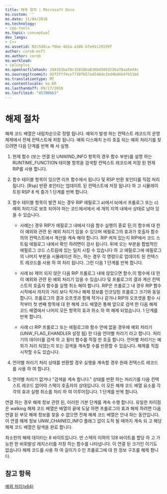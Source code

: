 ```yaml
---
title: 해제 절차 | Microsoft Docs
ms.custom: ''
ms.date: 11/04/2016
ms.technology:
- cpp-tools
ms.topic: conceptual
dev_langs:
- C++
ms.assetid: 82c5d0ca-70be-4d1a-a306-bfe01c29159f
author: corob-msft
ms.author: corob
ms.workload:
- cplusplus
ms.openlocfilehash: 294353baf8c15818ba836bd3093226a78aa6e44c
ms.sourcegitcommit: 92f2fff4ce77387b57a4546de1bd4bd464fb51b6
ms.translationtype: MT
ms.contentlocale: ko-KR
ms.lasthandoff: 09/17/2018
ms.locfileid: "45700663"
---
```

# <a name="unwind-procedure"></a>해제 절차

해제 코드 배열은 내림차순으로 정렬 됩니다. 예외가 발생 하는 컨텍스트 레코드의 운영 체제에서 전체 컨텍스트에 저장 됩니다. 예외 디스패치 논리 호출 되는 예외 처리기를 찾으려면 다음 단계를 반복 해 서 실행.

1. 현재 함수 (또는 연결 된 UNWIND_INFO 항목의 경우 함수 부분)를 설명 하는 RUNTIME_FUNCTION 테이블 항목을 검색할 컨텍스트 레코드에 저장 된 현재 RIP를 사용 합니다.

1. 함수 테이블 항목이 있으면 리프 함수에서 됩니다 및 RSP 반환 포인터를 직접 처리 됩니다. [Rsp] 반환 포인터는 업데이트 된 컨텍스트에 저장 됩니다 하 고 시뮬레이트된 RSP 8 씩 증가 1 단계를 반복 합니다.

1. 함수 테이블 항목이 발견 되는 경우 RIP 에필로그 a)에서 b)에서 프롤로그 또는 c) 예외 처리기로 보호 되어야 하는 코드에서에서 세 개의 지역 내에서 상태로 남아 있을 수 있습니다.

   - 사례는) 경우 RIP가 에필로그 내에서 다음 함수 실행이 종료 된,이 함수에 대 한이 예외와 관련 된 예외 처리기 있을 수 있으며 에필로그의 효과가 호출자 함수의의 컨텍스트에서 계산을 계속 해야 합니다. RIP 켜져 있는지 RIP에서 코드 스트림 에필로그 내에서 확인 하려면이 검사 됩니다. 뒤에 오는 부분을 합법적인 에필로그 코드 스트림에 있는 일치 시킬 수 있습니다 하 고 에필로그에 에필로그의 나머지 부분을 시뮬레이션 하는, 하는 경우 각 명령으로 업데이트 된 컨텍스트 레코드를 사용 하 여 처리 됩니다. 그런 다음 1 단계를 반복 합니다.

   - 사례 b) 제어 되지 않은 다음 RIP 프롤로그 내에 않았으면 함수,이 함수에 대 한이 예외와 관련 된 예외 처리기 있을 수 있습니다 및 프롤로그의 결과 계산 컨텍스트의 호출자 함수를 실행 취소 해야 합니다. RIP은 프롤로그 내 경우 RIP 함수 시작에서 까지의 거리 보다 작거나 해제 정보를 인코딩된 프롤로그 크기와 동일 합니다. 프롤로그의 결과 오프셋과 함께 작거나 같거나 RIP의 오프셋을 함수 시작부터 첫 번째 항목에 대 한 해제 코드 배열은 통해 앞으로 검색 한 다음 해제 코드 배열에서 나머지 모든 항목의 효과 취소 하 여 해제 되었습니다. 1 단계를 반복 합니다.

   - 사례 c) RIP 프롤로그 또는 에필로그와 함수 안에 없을 경우에 예외 처리기 (UNW_FLAG_EHANDLER 설정 됨) 한 다음 언어별 처리기 라고 합니다. 처리기의 데이터를 검색 하 고 필터 함수를 적절 한 호출 합니다. 언어별 처리기는 예외가 처리 되었는지 또는 검색을 계속할 수를 반환할 수 있습니다. 해제를 직접 시작할 수도 있습니다.

1. 언어별 처리기 처리 상태를 반환할 경우 실행을 계속할 경우 원래 컨텍스트 레코드를 사용 하 여 합니다.

1. 언어별 처리기 없거나 "검색을 계속 합니다." 상태를 반환 하는 처리기를 다음 컨텍스트 레코드 없어야 스택이 호출자의 상태입니다. 이 모든 해제 코드 배열 요소를 각각의 효과 실행 취소를 처리 하 여 이루어집니다. 1 단계를 반복 합니다.

연결 하는 경우 해제 정보 관련 된, 이러한 기본 단계를 계속 수행 합니다. 유일한 차이점은 walking 해제 코드 배열은 배열의 끝에 도달 하면 프롤로그의 효과 해제 하려면 다음 연결 된 부모 해제 정보를 찾을 수 없으면 전체 해제 코드 배열은 안내 하는 동안입니다. 이 연결 해제 정보 UNW_CHAINED_INFO 플래그 없이 도착 될 때까지 계속 되 고 해당 해제 코드 배열은 탐색을 완료 합니다.

최소한의 해제 데이터는 8 바이트입니다. 만 스택의 이하의 128 바이트를 할당 하 고 가능한 한 비휘발성 레지스터를 저장 하는 함수를 나타냅니다. 이 연결 된 크기인 이기도 없습니다 해제 코드를 사용 하 여 길이가 0 인 프롤로그에 대 한 정보 구조를 해제 합니다.

## <a name="see-also"></a>참고 항목

[예외 처리(x64)](../build/exception-handling-x64.md)